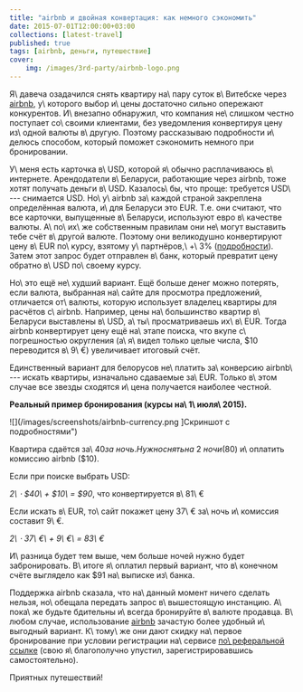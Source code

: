 ```yaml
---
title: "airbnb и двойная конвертация: как немного сэкономить"
date: 2015-07-01T12:00:00+03:00
collections: [latest-travel]
published: true
tags: [airbnb, деньги, путешествие]
cover:
    img: /images/3rd-party/airbnb-logo.png
---
```


Я\ давеча озадачился снять квартиру на\ пару суток в\ Витебске через [airbnb][], у\ которого выбор и\ цены достаточно
сильно опережают конкурентов. И\ внезапно обнаружил, что компания не\ слишком честно поступает со\ своими клиентами, без
уведомления конвертируя цену из\ одной валюты в\ другую. Поэтому рассказываю подробности и\ делюсь способом, который
поможет сэкономить немного при бронировании.

<!--more-->

У\ меня есть карточка в\ USD, которой я\ обычно расплачиваюсь в\ интернете. Арендодатели в\ Беларуси, работающие через
airbnb, тоже хотят получать деньги в\ USD. Казалось\ бы, что проще: требуется USD\ --- снимается USD. Но\ у\ airbnb
за\ каждой страной закреплена определённая валюта, и\ для Беларуси это EUR. Т.е. они считают, что все карточки,
выпущенные в\ Беларуси, используют евро в\ качестве валюты. А\ по\ их\ же собственным правилам они не\ могут выставить
тебе счёт в\ другой валюте. Поэтому они великодушно конвертируют цену в\ EUR по\ курсу, взятому у\ партнёров,\ +\ 3%
([подробности][faq]). Затем этот запрос будет отправлен в\ банк, который превратит цену обратно в\ USD по\ своему курсу.

Но\ это ещё не\ худший вариант. Ещё больше денег можно потерять, если валюта, выбранная на\ сайте для просмотра
предложений, отличается от\ валюты, которую использует владелец квартиры для расчётов с\ airbnb. Например, цены
на\ большинство квартир в\ Беларуси выставлены в\ USD, а\ ты\ просматриваешь их\ в\ EUR. Тогда airbnb конвертирует цену
ещё на\ этапе поиска, что вкупе с\ погрешностью округления (а\ я\ видел только целые числа, $10 переводится в\ 9\ €)
увеличивает итоговый счёт.

Единственный вариант для белорусов не\ платить за\ конверсию airbnb\ --- искать квартиры, изначально сдаваемые за\ EUR.
Только в\ этом случае все звезды сходятся и\ цена получается наиболее честной.

**Реальный пример бронирования (курсы на\ 1\ июля\ 2015).**

![](/images/screenshots/airbnb-currency.png ]Скриншот с подробностями")

Квартира сдаётся за\ $40 за\ ночь. Нужно снять на\ 2\ ночи ($80) и\ оплатить комиссию airbnb ($10).

Если при поиске выбрать USD:

*2\ &sdot; $40\ + $10\ = $90*, что конвертируется в\ 81\ €

Если искать в\ EUR, то\ сайт покажет цену 37\ € за\ ночь и\ комиссия составит 9\ €.

*2\ &sdot; 37\ €\ + 9\ €\ = 83\ €*

И\ разница будет тем выше, чем больше ночей нужно будет забронировать. В\ итоге я\ оплатил первый вариант, что
в\ конечном счёте выглядело как $91 на\ выписке из\ банка.

Поддержка airbnb сказала, что на\ данный момент ничего сделать нельзя, но\ обещала передать запрос в\ вышестоящую
инстанцию. А\ пока\ же будьте бдительны и\ всегда бронируйте в\ валюте продавца. В\ любом случае, использование
[airbnb][] зачастую более удобный и\ выгодный вариант. К\ тому\ же они дают скидку на\ первое бронирование при условии
регистрации на\ сервисе [по\ реферальной ссылке][airbnb] (свою я\ благополучно упустил, зарегистрировавшись
самостоятельно).

Приятных путешествий!

[airbnb]: https://www.airbnb.com/c/mdikun?s=8
[faq]: https://www.airbnb.com/support/article/502
